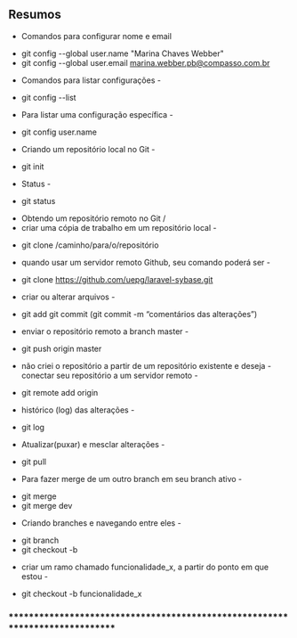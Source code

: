 ## Resumos
* Comandos para configurar nome e email 
- git config --global user.name "Marina Chaves Webber"
- git config --global user.email marina.webber.pb@compasso.com.br
* Comandos para listar configurações - 
- git config --list
* Para listar uma configuração específica - 
- git config user.name
* Criando um repositório local no Git - 
- git init
* Status - 
- git status
* Obtendo um repositório remoto no Git /
* criar uma cópia de trabalho em um repositório local - 
- git clone /caminho/para/o/repositório
*  quando usar um servidor remoto Github, seu comando poderá ser - 
- git clone https://github.com/uepg/laravel-sybase.git
* criar ou alterar arquivos - 
- git add         git commit (git commit -m “comentários das alterações”)
* enviar o repositório remoto a branch master - 
- git push origin master
*  não criei o repositório a partir de um repositório existente e deseja - conectar seu repositório a um servidor remoto - 
- git remote add origin <servidor>
* histórico (log) das alterações - 
- git log
* Atualizar(puxar) e mesclar alterações - 
- git pull
* Para fazer merge de um outro branch em seu branch ativo - 
- git merge <branch>
- git merge dev
* Criando branches e navegando entre eles - 
- git branch <nome-da-branch>
- git checkout -b <nome-da-branch>
*  criar um ramo chamado funcionalidade_x, a partir do ponto em que estou - 
- git checkout -b funcionalidade_x
### ****************************************************************************


